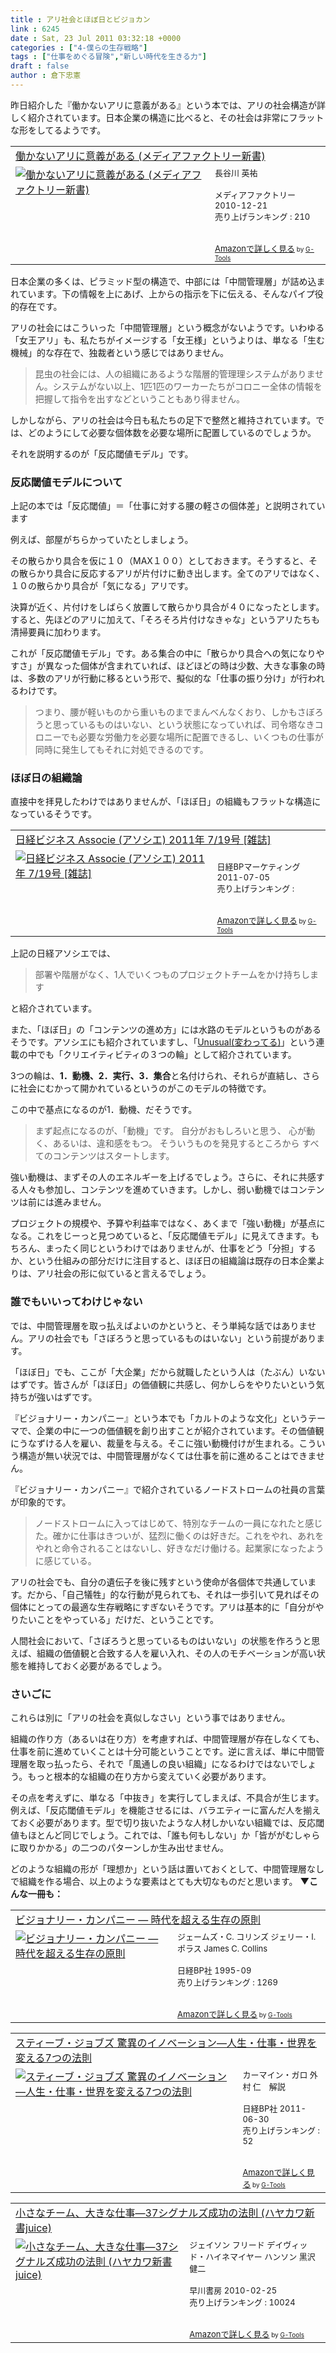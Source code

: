 ```yaml
---
title : アリ社会とほぼ日とビジョカン
link : 6245
date : Sat, 23 Jul 2011 03:32:18 +0000
categories : ["4-僕らの生存戦略"]
tags : ["仕事をめぐる冒険","新しい時代を生きる力"]
draft : false
author : 倉下忠憲
---
```


昨日紹介した『働かないアリに意義がある』という本では、アリの社会構造が詳しく紹介されています。日本企業の構造に比べると、その社会は非常にフラットな形をしてるようです。

<table  border="0" cellpadding="5"><tr><td colspan="2"><a href="http://www.amazon.co.jp/exec/obidos/ASIN/4840136610/goodpic-22/" target="_top">働かないアリに意義がある (メディアファクトリー新書)</a></td></tr><tr><td valign="top"><a href="http://www.amazon.co.jp/exec/obidos/ASIN/4840136610/goodpic-22/" target="_top"><img src="http://ecx.images-amazon.com/images/I/41B9NsbL9jL._SL160_.jpg" border="0" alt="働かないアリに意義がある (メディアファクトリー新書)" /></a></td><td valign="top"><font size="-1">長谷川 英祐 <br /><br />メディアファクトリー  2010-12-21<br />売り上げランキング : 210<br /><br /><br /><a href="http://www.amazon.co.jp/exec/obidos/ASIN/4840136610/goodpic-22/" target="_top">Amazonで詳しく見る</a></font><font size="-2"> by <a href="http://www.goodpic.com/mt/aws/index.html" >G-Tools</a></font></td></tr></table>

日本企業の多くは、ピラミッド型の構造で、中部には「中間管理層」が詰め込まれています。下の情報を上にあげ、上からの指示を下に伝える、そんなパイプ役的存在です。

アリの社会にはこういった「中間管理層」という概念がないようです。いわゆる「女王アリ」も、私たちがイメージする「女王様」というよりは、単なる「生む機械」的な存在で、独裁者という感じではありません。

<blockquote>
昆虫の社会には、人の組織にあるような階層的管理理システムがありません。システムがない以上、1匹1匹のワーカーたちがコロニー全体の情報を把握して指令を出すなどということもあり得ません。
</blockquote>

しかしながら、アリの社会は今日も私たちの足下で整然と維持されています。では、どのようにして必要な個体数を必要な場所に配置しているのでしょうか。

それを説明するのが「反応閾値モデル」です。

<h3>反応閾値モデルについて</h3>
上記の本では「反応閾値」＝「仕事に対する腰の軽さの個体差」と説明されています

例えば、部屋がちらかっていたとしましょう。

その散らかり具合を仮に１０（MAX１００）としておきます。そうすると、その散らかり具合に反応するアリが片付けに動き出します。全てのアリではなく、１０の散らかり具合が「気になる」アリです。

決算が近く、片付けをしばらく放置して散らかり具合が４０になったとします。すると、先ほどのアリに加えて、「そろそろ片付けなきゃな」というアリたちも清掃要員に加わります。

これが「反応閾値モデル」です。ある集合の中に「散らかり具合への気になりやすさ」が異なった個体が含まれていれば、ほどほどの時は少数、大きな事象の時は、多数のアリが行動に移るという形で、擬似的な「仕事の振り分け」が行われるわけです。

<blockquote>
つまり、腰が軽いものから重いものまでまんべんなくおり、しかもさぼろうと思っているものはいない、という状態になっていれば、司令塔なきコロニーでも必要な労働力を必要な場所に配置できるし、いくつもの仕事が同時に発生してもそれに対処できるのです。
</blockquote>

<h3>ほぼ日の組織論</h3>
直接中を拝見したわけではありませんが、「ほぼ日」の組織もフラットな構造になっているそうです。

<table  border="0" cellpadding="5"><tr><td colspan="2"><a href="http://www.amazon.co.jp/exec/obidos/ASIN/B0056HZ01G/goodpic-22/" target="_top">日経ビジネス Associe (アソシエ) 2011年 7/19号 [雑誌]</a></td></tr><tr><td valign="top"><a href="http://www.amazon.co.jp/exec/obidos/ASIN/B0056HZ01G/goodpic-22/" target="_top"><img src="http://ecx.images-amazon.com/images/I/51l9n-wc5lL._SL160_.jpg" border="0" alt="日経ビジネス Associe (アソシエ) 2011年 7/19号 [雑誌]" /></a></td><td valign="top"><font size="-1"><br />日経BPマーケティング  2011-07-05<br />売り上げランキング : <br /><br /><br /><a href="http://www.amazon.co.jp/exec/obidos/ASIN/B0056HZ01G/goodpic-22/" target="_top">Amazonで詳しく見る</a></font><font size="-2"> by <a href="http://www.goodpic.com/mt/aws/index.html" >G-Tools</a></font></td></tr></table>


上記の日経アソシエでは、

<blockquote>
部署や階層がなく、1人でいくつものプロジェクトチームをかけ持ちします
</blockquote>

と紹介されています。

また、「ほぼ日」の「コンテンツの進め方」には水路のモデルというものがあるそうです。アソシエにも紹介されていますし、「<a href="http://www.1101.com/hubspot/2011-07-22.html">Unusual(変わってる)</a>」という連載の中でも「クリエイティビティの３つの輪」として紹介されています。

3つの輪は、<strong>1．動機、2．実行、3．集合</strong>と名付けられ、それらが直結し、さらに社会にむかって開かれているというのがこのモデルの特徴です。

この中で基点になるのが1．動機、だそうです。

<blockquote>
まず起点になるのが、「動機」です。
自分がおもしろいと思う、
心が動く、あるいは、違和感をもつ。
そういうものを発見するところから
すべてのコンテンツはスタートします。
</blockquote>

強い動機は、まずその人のエネルギーを上げるでしょう。さらに、それに共感する人々も参加し、コンテンツを進めていきます。しかし、弱い動機ではコンテンツは前には進みません。

プロジェクトの規模や、予算や利益率ではなく、あくまで「強い動機」が基点になる。これをじーっと見つめていると、「反応閾値モデル」に見えてきます。もちろん、まったく同じというわけではありませんが、仕事をどう「分担」するか、という仕組みの部分だけに注目すると、ほぼ日の組織論は既存の日本企業よりは、アリ社会の形に似ていると言えるでしょう。

<h3>誰でもいいってわけじゃない</h3>
では、中間管理層を取っ払えばよいのかというと、そう単純な話ではありません。アリの社会でも「さぼろうと思っているものはいない」という前提があります。

「ほぼ日」でも、ここが「大企業」だから就職したという人は（たぶん）いないはずです。皆さんが「ほぼ日」の価値観に共感し、何かしらをやりたいという気持ちが強いはずです。

『ビジョナリー・カンパニー』という本でも「カルトのような文化」というテーマで、企業の中に一つの価値観を創り出すことが紹介されています。その価値観にうなずける人を雇い、裁量を与える。そこに強い動機付けが生まれる。こういう構造が無い状況では、中間管理層がなくては仕事を前に進めることはできません。

『ビジョナリー・カンパニー』で紹介されているノードストロームの社員の言葉が印象的です。

<blockquote>
ノードストロームに入ってはじめて、特別なチームの一員になれたと感じた。確かに仕事はきついが、猛烈に働くのは好きだ。これをやれ、あれをやれと命令されることはないし、好きなだけ働ける。起業家になったように感じている。
</blockquote>

アリの社会でも、自分の遺伝子を後に残すという使命が各個体で共通しています。だから、「自己犠牲」的な行動が見られても、それは一歩引いて見ればその個体にとっての最適な生存戦略にすぎないそうです。アリは基本的に「自分がやりたいことをやっている」だけだ、ということです。

人間社会において、「さぼろうと思っているものはいない」の状態を作ろうと思えば、組織の価値観と合致する人を雇い入れ、その人のモチベーションが高い状態を維持しておく必要があるでしょう。

<h3>さいごに</h3>
これらは別に「アリの社会を真似しなさい」という事ではありません。

組織の作り方（あるいは在り方）を考慮すれば、中間管理層が存在しなくても、仕事を前に進めていくことは十分可能ということです。逆に言えば、単に中間管理層を取っ払ったら、それで「風通しの良い組織」になるわけではないでしょう。もっと根本的な組織の在り方から変えていく必要があります。

その点を考えずに、単なる「中抜き」を実行してしまえば、不具合が生じます。例えば、「反応閾値モデル」を機能させるには、バラエティーに富んだ人を揃えておく必要があります。型で切り抜いたような人材しかいない組織では、反応閾値もほとんど同じでしょう。これでは、「誰も何もしない」か「皆ががむしゃらに取りかかる」の二つのパターンしか生み出せません。

どのような組織の形が「理想か」という話は置いておくとして、中間管理層なしで組織を作る場合、以上のような要素はとても大切なものだと思います。
<strong>
▼こんな一冊も：</strong>
<table  border="0" cellpadding="5"><tr><td colspan="2"><a href="http://www.amazon.co.jp/exec/obidos/ASIN/4822740315/goodpic-22/" target="_top">ビジョナリー・カンパニー ― 時代を超える生存の原則</a></td></tr><tr><td valign="top"><a href="http://www.amazon.co.jp/exec/obidos/ASIN/4822740315/goodpic-22/" target="_top"><img src="http://ecx.images-amazon.com/images/I/41WE7XXCGJL._SL160_.jpg" border="0" alt="ビジョナリー・カンパニー ― 時代を超える生存の原則" /></a></td><td valign="top"><font size="-1">ジェームズ・C. コリンズ ジェリー・I. ポラス James C. Collins <br /><br />日経BP社  1995-09<br />売り上げランキング : 1269<br /><br /><br /><a href="http://www.amazon.co.jp/exec/obidos/ASIN/4822740315/goodpic-22/" target="_top">Amazonで詳しく見る</a></font><font size="-2"> by <a href="http://www.goodpic.com/mt/aws/index.html" >G-Tools</a></font></td></tr></table>

<table  border="0" cellpadding="5"><tr><td colspan="2"><a href="http://www.amazon.co.jp/exec/obidos/ASIN/4822248569/goodpic-22/" target="_top">スティーブ・ジョブズ 驚異のイノベーション―人生・仕事・世界を変える7つの法則</a></td></tr><tr><td valign="top"><a href="http://www.amazon.co.jp/exec/obidos/ASIN/4822248569/goodpic-22/" target="_top"><img src="http://ecx.images-amazon.com/images/I/41SJICkXCsL._SL160_.jpg" border="0" alt="スティーブ・ジョブズ 驚異のイノベーション―人生・仕事・世界を変える7つの法則" /></a></td><td valign="top"><font size="-1">カーマイン・ガロ 外村 仁　解説 <br /><br />日経BP社  2011-06-30<br />売り上げランキング : 52<br /><br /><br /><a href="http://www.amazon.co.jp/exec/obidos/ASIN/4822248569/goodpic-22/" target="_top">Amazonで詳しく見る</a></font><font size="-2"> by <a href="http://www.goodpic.com/mt/aws/index.html" >G-Tools</a></font></td></tr></table>

<table  border="0" cellpadding="5"><tr><td colspan="2"><a href="http://www.amazon.co.jp/exec/obidos/ASIN/4153200115/goodpic-22/" target="_top">小さなチーム、大きな仕事―37シグナルズ成功の法則 (ハヤカワ新書juice)</a></td></tr><tr><td valign="top"><a href="http://www.amazon.co.jp/exec/obidos/ASIN/4153200115/goodpic-22/" target="_top"><img src="http://ecx.images-amazon.com/images/I/41uuWhm0XdL._SL160_.jpg" border="0" alt="小さなチーム、大きな仕事―37シグナルズ成功の法則 (ハヤカワ新書juice)" /></a></td><td valign="top"><font size="-1">ジェイソン フリード デイヴィッド・ハイネマイヤー ハンソン 黒沢 健二 <br /><br />早川書房  2010-02-25<br />売り上げランキング : 10024<br /><br /><br /><a href="http://www.amazon.co.jp/exec/obidos/ASIN/4153200115/goodpic-22/" target="_top">Amazonで詳しく見る</a></font><font size="-2"> by <a href="http://www.goodpic.com/mt/aws/index.html" >G-Tools</a></font></td></tr></table>


